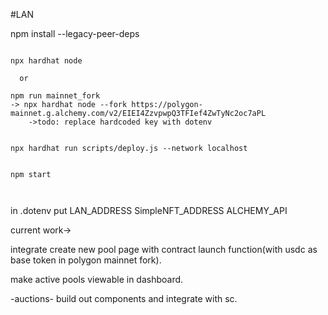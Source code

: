 #LAN


npm install --legacy-peer-deps





```shell
 
npx hardhat node

  or 

npm run mainnet_fork
-> npx hardhat node --fork https://polygon-mainnet.g.alchemy.com/v2/EIEI4ZzvpwpQ3TFIef4ZwTyNc2oc7aPL
    ->todo: replace hardcoded key with dotenv


npx hardhat run scripts/deploy.js --network localhost


npm start



```


in .dotenv put
LAN_ADDRESS
SimpleNFT_ADDRESS
ALCHEMY_API



current work->

integrate create new pool page with contract launch function(with usdc as base token in polygon mainnet fork).

 make active pools viewable in dashboard.

 -auctions- build out components and integrate with sc.
